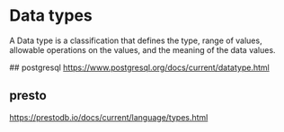 # Data types

A Data type is a classification that defines the type, range of values, allowable operations on the values, and the meaning of the data values.

## postgresql
https://www.postgresql.org/docs/current/datatype.html

## presto
https://prestodb.io/docs/current/language/types.html


